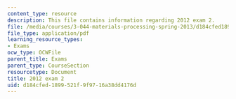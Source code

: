 ```yaml
---
content_type: resource
description: This file contains information regarding 2012 exam 2.
file: /media/courses/3-044-materials-processing-spring-2013/d184cfed1899521f9f9716a38dd4176d_MIT3_044S13_2012exam2.pdf
file_type: application/pdf
learning_resource_types:
- Exams
ocw_type: OCWFile
parent_title: Exams
parent_type: CourseSection
resourcetype: Document
title: 2012 exam 2
uid: d184cfed-1899-521f-9f97-16a38dd4176d
---
```

